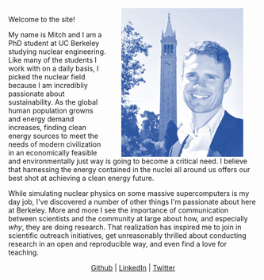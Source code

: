 <img src="portrait.jpg" align="right" style="width: 246px; height: 300px; margin: 0px 30px"> 

Welcome to the site! 

My name is Mitch and I am a PhD student at UC Berkeley studying nuclear engineering. 
Like many of the students I work with on a daily basis, I picked the nuclear field because I am incredibliy passionate about sustainability. 
As the global human population growns and energy demand increases, finding clean energy sources to meet the needs of modern civilization in an economically feasible and environmentally just way is going to become a critical need.
I believe that harnessing the energy contained in the nuclei all around us offers our best shot at achieving a clean energy future.

While simulating nuclear physics on some massive supercomputers is my day job, I've discovered a number of other things I'm passionate about here at Berkeley. 
More and more I see the importance of communication between scientists and the community at large about how, and especially _why_, they are doing research. 
That realization has inspired me to join in scientific outreach initiatives, get unreasonably thrilled about conducting research in an open and reproducible way, and even find a love for teaching. 


<center>
<a href="https://github.com/mitchnegus">Github</a> | 
<a href="https://www.linkedin.com/in/mitchnegus">LinkedIn</a> |
<a href="https://twitter.com/mitchnegus">Twitter</a>
</center>
